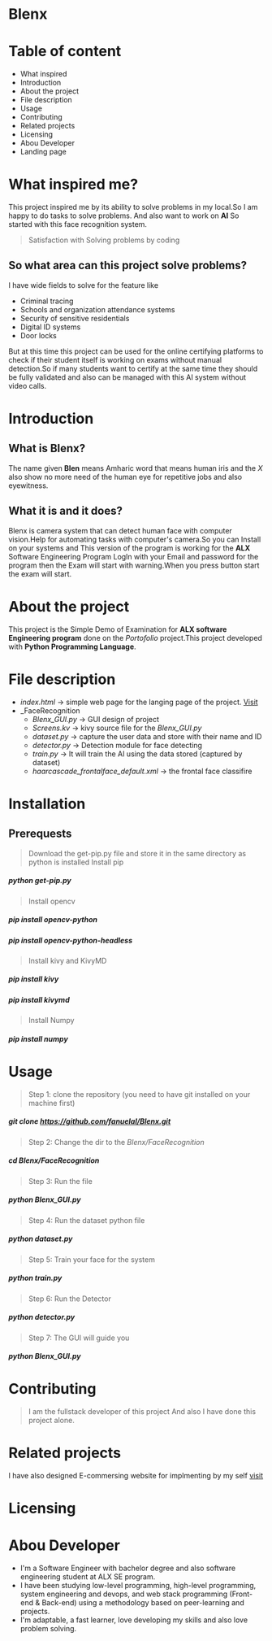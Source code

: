 #                                Blenx 

# Table of content
- What inspired 
- Introduction
- About the project
- File description
- Usage
- Contributing
- Related projects
- Licensing
- Abou Developer
- Landing page
# What inspired me?
This project inspired me by its ability to solve problems in my local.So I am happy to do tasks to solve problems.
And also want to work on **AI** So started with this face recognition system.
> Satisfaction with Solving problems by coding
## So what area can this project solve problems?
I have wide fields to solve for the feature like
- Criminal tracing
- Schools and organization attendance systems
- Security of sensitive residentials
- Digital ID systems
- Door locks

But at this time this project can be used for the online certifying platforms to check if their student itself is working on exams without manual detection.So if many students want to certify at the same time they should be fully validated and also can be managed with this AI system without video calls.

# Introduction

## What is Blenx?

The name given __Blen__ means Amharic word that means human iris and the _X_ also show no more need of the human eye for repetitive jobs and also eyewitness.
## What it is and it does?
Blenx is camera system that can detect human face with computer vision.Help for automating tasks with computer's camera.So you can Install on your systems and This version of the program is working for the __ALX__ Software Engineering Program LogIn with your Email and password for the program then the Exam will start with warning.When you press button start the exam will start.

# About the project

This project is the Simple Demo of Examination for __ALX software Engineering program__ done on the _Portofolio_ project.This project developed with __Python Programming Language__.


# File description
- _index.html_ -> simple web page for the langing page of the project. [Visit](https://fanuelal.github.io/Blenx/)
- _FaceRecognition
  - _Blenx_GUI.py_ -> GUI design of project 
  - _Screens.kv_ -> kivy source file for the _Blenx_GUI.py_
  - _dataset.py_ -> capture the user data and store with their name and ID
  - _detector.py_ -> Detection module for face detecting 
  - _train.py_ -> It will train the AI using the data stored (captured by dataset)
  - _haarcascade_frontalface_default.xml_ -> the frontal face classifire

# Installation
## Prerequests 
> Download the get-pip.py file and store it in the same directory as python is installed
> Install pip
##### python get-pip.py 
> Install opencv
##### pip install opencv-python
##### pip install opencv-python-headless
> Install kivy and KivyMD
##### pip install kivy 
##### pip install kivymd
> Install Numpy
##### pip install numpy

# Usage
> Step 1: clone the repository (you need to have git installed on your machine first)
##### git clone https://github.com/fanuelal/Blenx.git
> Step 2: Change the dir to the _Blenx/FaceRecognition_
##### cd Blenx/FaceRecognition

> Step 3: Run the file
##### python Blenx_GUI.py

> Step 4: Run the dataset python file
##### python dataset.py
> Step 5: Train your face for the system
##### python train.py
> Step 6: Run the Detector
##### python detector.py

> Step 7: The GUI will guide you 
##### python Blenx_GUI.py

# Contributing

> I am the fullstack developer of this project And also I have done this project alone.

# Related projects

I have also designed E-commersing website  for implmenting by my self [visit]()

# Licensing

 
 # Abou Developer
 - I'm a Software Engineer with bachelor degree and also software engineering student at ALX SE program.
 - I have been studying low-level programming, high-level programming, system engineering and devops, and web stack programming (Front-end & Back-end) using a methodology based on peer-learning and projects.
 - I'm  adaptable, a fast learner, love developing my skills and also love problem solving.
 

